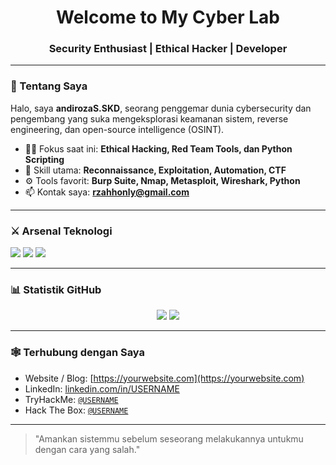 <h1 align="center"> Welcome to My Cyber Lab </h1>
<h3 align="center">Security Enthusiast | Ethical Hacker | Developer</h3>

---

### 🧠 Tentang Saya

Halo, saya **andirozaS.SKD**, seorang penggemar dunia cybersecurity dan pengembang yang suka mengeksplorasi keamanan sistem, reverse engineering, dan open-source intelligence (OSINT).

- 🕵️‍♂️ Fokus saat ini: **Ethical Hacking, Red Team Tools, dan Python Scripting**
- 🔐 Skill utama: **Reconnaissance, Exploitation, Automation, CTF**
- ⚙️ Tools favorit: **Burp Suite, Nmap, Metasploit, Wireshark, Python**
- 📫 Kontak saya: **rzahhonly@gmail.com**

---

### ⚔️ Arsenal Teknologi

<p>
  <img src="https://img.shields.io/badge/-Python-000000?style=flat&logo=python&logoColor=white" />
  <img src="https://img.shields.io/badge/-Bash-000000?style=flat&logo=gnubash&logoColor=white" />
  <img src="https://img.shields.io/badge/-Linux-000000?style=flat&logo=linux&logoColor=white" />
</p>

---

### 📊 Statistik GitHub

<p align="center">
  <img src="https://github-readme-stats.vercel.app/api?username=andirozaS.SKD&show_icons=true&theme=tokyonight" />
  <img src="https://github-readme-stats.vercel.app/api/top-langs/?username=andirozaS.SKD&layout=compact&theme=tokyonight" />
</p>

---

### 🕸️ Terhubung dengan Saya

- Website / Blog: [https://yourwebsite.com](https://yourwebsite.com)
- LinkedIn: [linkedin.com/in/USERNAME](https://linkedin.com/in/USERNAME)
- TryHackMe: [`@USERNAME`](https://tryhackme.com/p/USERNAME)
- Hack The Box: [`@USERNAME`](https://app.hackthebox.com/profile/USERNAME)

---

> "Amankan sistemmu sebelum seseorang melakukannya untukmu dengan cara yang salah."
